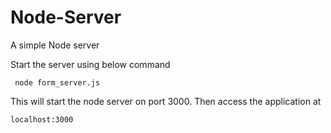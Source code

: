 # Node-Server
A simple Node server

Start the server using below command

`` node form_server.js``

This will start the node server on port 3000. Then access the application at 

`` localhost:3000 ``
